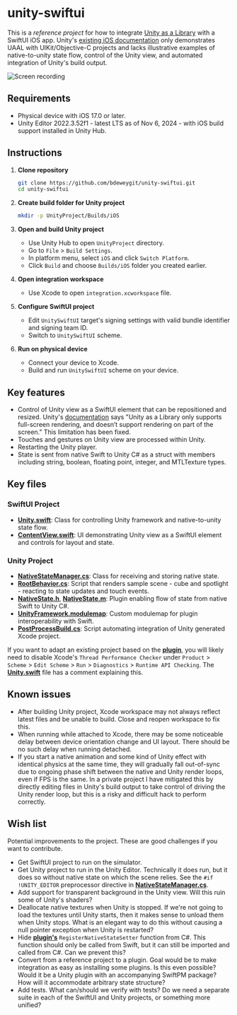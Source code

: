 # unity-swiftui

This is a _reference project_ for how to integrate [Unity as a Library](https://unity.com/features/unity-as-a-library) with a SwiftUI iOS app. Unity's [existing iOS documentation](https://github.com/Unity-Technologies/uaal-example/blob/master/docs/ios.md) only demonstrates UAAL with UIKit/Objective-C projects and lacks illustrative examples of native-to-unity state flow, control of the Unity view, and automated integration of Unity's build output.

![Screen recording](recording.gif)

## Requirements 

- Physical device with iOS 17.0 or later.
- Unity Editor 2022.3.52f1 - latest LTS as of Nov 6, 2024 - with iOS build support installed in Unity Hub.

## Instructions

1. **Clone repository**
    ```bash
    git clone https://github.com/bdeweygit/unity-swiftui.git
    cd unity-swiftui
    ```

2. **Create build folder for Unity project**
    ```bash
    mkdir -p UnityProject/Builds/iOS
    ```

3. **Open and build Unity project**
    - Use Unity Hub to open `UnityProject` directory.
    - Go to `File` > `Build Settings`.
    - In platform menu, select `iOS` and click `Switch Platform`.
    - Click `Build` and choose `Builds/iOS` folder you created earlier.

4. **Open integration workspace**
    - Use Xcode to open `integration.xcworkspace` file.

5. **Configure SwiftUI project**
    - Edit `UnitySwiftUI` target's signing settings with valid bundle identifier and signing team ID.
    - Switch to `UnitySwiftUI` scheme.

6. **Run on physical device**
    - Connect your device to Xcode.
    - Build and run `UnitySwiftUI` scheme on your device.

## Key features

- Control of Unity view as a SwiftUI element that can be repositioned and resized. Unity's [documentation](https://docs.unity3d.com/2022.3/Documentation/Manual/UnityasaLibrary-iOS.html) says "Unity as a Library only supports full-screen rendering, and doesn’t support rendering on part of the screen." This limitation has been fixed.
- Touches and gestures on Unity view are processed within Unity.
- Restarting the Unity player.
- State is sent from native Swift to Unity C# as a struct with members including string, boolean, floating point, integer, and MTLTexture types.

## Key files

### SwiftUI Project

- [**Unity.swift**](SwiftUIProject/UnitySwiftUI/Unity.swift): Class for controlling Unity framework and native-to-unity state flow.
- [**ContentView.swift**](SwiftUIProject/UnitySwiftUI/ContentView.swift): UI demonstrating Unity view as a SwiftUI element and controls for layout and state.

### Unity Project

- [**NativeStateManager.cs**](UnityProject/Assets/Scripts/NativeStateManager.cs): Class for receiving and storing native state.
- [**RootBehavior.cs**](UnityProject/Assets/Scripts/RootBehavior.cs): Script that renders sample scene - cube and spotlight - reacting to state updates and touch events.
- [**NativeState.h**](UnityProject/Assets/Plugins/iOS/NativeState.h), [**NativeState.m**](UnityProject/Assets/Plugins/iOS/NativeState.m): Plugin enabling flow of state from native Swift to Unity C#.
- [**UnityFramework.modulemap**](UnityProject/Assets/Plugins/iOS/UnityFramework.modulemap): Custom modulemap for plugin interoperability with Swift.
- [**PostProcessBuild.cs**](UnityProject/Assets/Editor/PostProcessBuild.cs): Script automating integration of Unity generated Xcode project.

If you want to adapt an existing project based on the [**plugin**](UnityProject/Assets/Plugins/iOS/NativeState.h), you will likely need to disable Xcode's `Thread Performance Checker` under `Product` > `Scheme` > `Edit Scheme` > `Run` > `Diagnostics` > `Runtime API Checking`. The [**Unity.swift**](SwiftUIProject/UnitySwiftUI/Unity.swift) file has a comment explaining this.

## Known issues

- After building Unity project, Xcode workspace may not always reflect latest files and be unable to build. Close and reopen workspace to fix this.
- When running while attached to Xcode, there may be some noticeable delay between device orientation change and UI layout. There should be no such delay when running detached.
- If you start a native animation and some kind of Unity effect with identical physics at the same time, they will gradually fall out-of-sync due to ongoing phase shift between the native and Unity render loops, even if FPS is the same. In a private project I have mitigated this by directly editing files in Unity's build output to take control of driving the Unity render loop, but this is a risky and difficult hack to perform correctly.

## Wish list

Potential improvements to the project. These are good challenges if you want to contribute.

- Get SwiftUI project to run on the simulator.
- Get Unity project to run in the Unity Editor. Technically it does run, but it does so without native state on which the scene relies. See the `#if !UNITY_EDITOR` preprocessor directive in [**NativeStateManager.cs**](UnityProject/Assets/Scripts/NativeStateManager.cs).
- Add support for transparent background in the Unity view. Will this ruin some of Unity's shaders?
- Deallocate native textures when Unity is stopped. If we're not going to load the textures until Unity starts, then it makes sense to unload them when Unity stops. What is an elegant way to do this without causing a null pointer exception when Unity is restarted?
- Hide [**plugin's**](UnityProject/Assets/Plugins/iOS/NativeState.m) `RegisterNativeStateSetter` function from C#. This function should only be called from Swift, but it can still be imported and called from C#. Can we prevent this?
- Convert from a reference project to a plugin. Goal would be to make integration as easy as installing some plugins. Is this even possible? Would it be a Unity plugin with an accompanying SwiftPM package? How will it accommodate arbitrary state structure?
- Add tests. What can/should we verify with tests? Do we need a separate suite in each of the SwiftUI and Unity projects, or something more unified?
